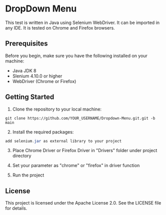 # DropDown Menu

This test is written in Java using Selenium WebDriver. It can be imported in any IDE. It is tested on Chrome and Firefox browsers.


## Prerequisites

  Before you begin, make sure you have the following installed on your machine:

- Java JDK 8
- Slenium 4.10.0 or higher
- WebDriver (Chrome or Firefox) 



## Getting Started

1. Clone the repository to your local machine:

```terminal
git clone https://github.com/YOUR_USERNAME/Dropdown-Menu.git.git -b main
```

2. Install the required packages:

```java
add selenium.jar as external library to your project
```

3. Place Chrome Driver or Firefox Driver in "Drivers" folder under project directory
  
4. Set your parameter as "chrome" or "firefox" in driver function

4. Run the project



## License

This project is licensed under the Apache License 2.0. See the LICENSE file for details.
